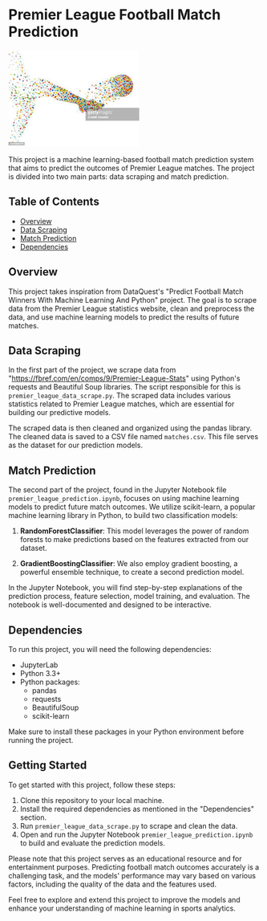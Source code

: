 
# Premier League Football Match Prediction

![Premier League Logo](prediction.jpeg)

This project is a machine learning-based football match prediction system that aims to predict the outcomes of Premier League matches. The project is divided into two main parts: data scraping and match prediction.

## Table of Contents

- [Overview](#overview)
- [Data Scraping](#data-scraping)
- [Match Prediction](#match-prediction)
- [Dependencies](#dependencies)

## Overview

This project takes inspiration from DataQuest's "Predict Football Match Winners With Machine Learning And Python" project. The goal is to scrape data from the Premier League statistics website, clean and preprocess the data, and use machine learning models to predict the results of future matches.

## Data Scraping

In the first part of the project, we scrape data from "https://fbref.com/en/comps/9/Premier-League-Stats" using Python's requests and Beautiful Soup libraries. The script responsible for this is `premier_league_data_scrape.py`. The scraped data includes various statistics related to Premier League matches, which are essential for building our predictive models.

The scraped data is then cleaned and organized using the pandas library. The cleaned data is saved to a CSV file named `matches.csv`. This file serves as the dataset for our prediction models.

## Match Prediction

The second part of the project, found in the Jupyter Notebook file `premier_league_prediction.ipynb`, focuses on using machine learning models to predict future match outcomes. We utilize scikit-learn, a popular machine learning library in Python, to build two classification models:

1. **RandomForestClassifier**: This model leverages the power of random forests to make predictions based on the features extracted from our dataset.

2. **GradientBoostingClassifier**: We also employ gradient boosting, a powerful ensemble technique, to create a second prediction model.

In the Jupyter Notebook, you will find step-by-step explanations of the prediction process, feature selection, model training, and evaluation. The notebook is well-documented and designed to be interactive.

## Dependencies

To run this project, you will need the following dependencies:

- JupyterLab
- Python 3.3+
- Python packages:
  - pandas
  - requests
  - BeautifulSoup
  - scikit-learn

Make sure to install these packages in your Python environment before running the project.

## Getting Started

To get started with this project, follow these steps:

1. Clone this repository to your local machine.
2. Install the required dependencies as mentioned in the "Dependencies" section.
3. Run `premier_league_data_scrape.py` to scrape and clean the data.
4. Open and run the Jupyter Notebook `premier_league_prediction.ipynb` to build and evaluate the prediction models.

Please note that this project serves as an educational resource and for entertainment purposes. Predicting football match outcomes accurately is a challenging task, and the models' performance may vary based on various factors, including the quality of the data and the features used.

Feel free to explore and extend this project to improve the models and enhance your understanding of machine learning in sports analytics.

